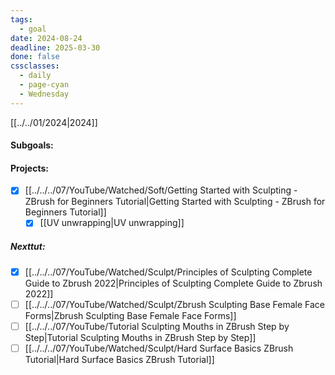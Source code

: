 ```yaml
---
tags:
  - goal
date: 2024-08-24
deadline: 2025-03-30
done: false
cssclasses:
  - daily
  - page-cyan
  - Wednesday
---
```

[[../../01/2024|2024]]
#### Subgoals:

#### Projects:
- [x] [[../../../07/YouTube/Watched/Soft/Getting Started with Sculpting - ZBrush for Beginners Tutorial|Getting Started with Sculpting - ZBrush for Beginners Tutorial]]
	- [x] [[UV unwrapping|UV unwrapping]]
##### Nexttut:
- [x] [[../../../07/YouTube/Watched/Sculpt/Principles of Sculpting  Complete Guide to Zbrush 2022|Principles of Sculpting  Complete Guide to Zbrush 2022]]
- [ ] [[../../../07/YouTube/Watched/Sculpt/Zbrush Sculpting  Base Female Face Forms|Zbrush Sculpting  Base Female Face Forms]]
- [ ] [[../../../07/YouTube/Tutorial Sculpting Mouths in ZBrush  Step by Step|Tutorial Sculpting Mouths in ZBrush  Step by Step]]
- [ ] [[../../../07/YouTube/Watched/Sculpt/Hard Surface Basics  ZBrush Tutorial|Hard Surface Basics  ZBrush Tutorial]]
